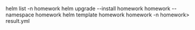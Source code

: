 helm list -n homework
helm upgrade --install homework homework --namespace homework
helm template homework homework -n  homework> result.yml
